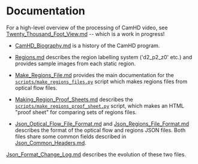 Documentation
=============

For a high-level overview of the processing of CamHD video, see [Twenty_Thousand_Foot_View.md](Twenty_Thousand_Foot_View.md) -- which is a work in progress!

 * [CamHD_Biography.md](CamHD_Biography.md) is a history of the CamHD program.

 * [Regions.md](Regions.md) describes the region labelling system ('d2_p2_z0' etc.) and provides
    sample images from each static region.

 * [Make_Regions_File.md](Make_Regions_File.md) provides the main documentation for the [`scripts/make_regions_files.py`](https://github.com/CamHD-Analysis/CamHD_motion_metadata/blob/master/scripts/make_regions_files.py) script which makes regions files from optical flow files.

 * [Making_Region_Proof_Sheets.md](Making_Region_Proof_Sheets.md) describes the [`scripts/make_regions_proof_sheet.py`](https://github.com/CamHD-Analysis/CamHD_motion_metadata/blob/master/scripts/make_regions_proof_sheet.py) script, which makes an HTML "proof sheet" for comparing sets of regions files.

 * [Json_Optical_Flow_File_Format.md](Json_Optical_Flow_File_Format.md) and [Json_Regions_File_Format.md](Json_Regions_File_Format.md) describes the format of the optical flow and regions JSON files.   Both files share some common fields described in [Json_Common_Headers.md](Json_Common_Headers.md).

  [Json_Format_Change_Log.md](Json_Format_Change_Log.md) describes the evolution of these two files.
